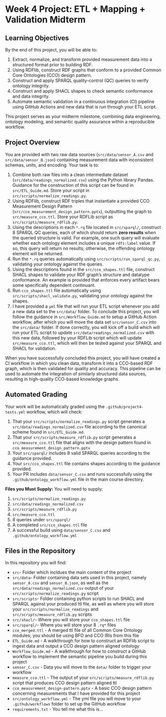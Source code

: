 # Week 4 Project: ETL + Mapping + Validation Midterm

## Learning Objectives

By the end of this project, you will be able to:

1. Extract, normalize, and transform provided measurement data into a structured format prior to building RDF.
2. Using RDFlib, construct RDF graphs that conform to a provided Common Core Ontologies (CCO) design pattern.
3. Construct and apply SPARQL quality-control (QC) queries to verify ontology integrity.
4. Construct and apply SHACL shapes to check semantic conformance and data integrity.
5. Automate semantic validation in a continuous integration (CI) pipeline using GitHub Actions and new data that is run through your ETL script.

This project serves as your midterm milestone, combining data engineering, ontology modeling, and semantic quality assurance within a reproducible workflow.

## Project Overview

You are provided with two raw data sources (`src/data/sensor_A.csv` and `src/data/sensor_B.json`) containing measurement data with inconsistent schemas, units, and encoding. Your task is to:

1. Combine both raw files into a clean intermediate dataset (`src/data/readings_normalized.csv`) using the Python library Pandas. Guidance for the construction of this script can be found in `src/ETL_Guide.md`. Store your script in `src/scripts/normalize_readings.py`. 
2. Using RDFlib, construct RDF triples that instantiate a provided CCO Measurement Design Pattern (`src/cco_measurement_design_pattern.pptx`), outputting the graph to `src/measure_cco.ttl`. Store your RDFLib script as `src/scripts/measure_rdflib.py`.
3. Using the descriptions in each `*.rq` file located in `src/sparql/`, construct 8 SPARQL QC queries, each of which should return **zero results** when the queried structure is valid. For example, one such query will evaluate whether each ontology element includes a unique `rdfs:label` value. If so, this query will return no results; otherwise, the offending ontology element will be returned. 
4. Run the `*.rq` queries automatically using `src/scripts/run_sparql_qc.py`, validating your ontology against the queries.
5. Using the descriptions found in the `src/cco_shapes.ttl` file, construct SHACL shapes to validate your RDF graph’s structure and datatype conformance. An example is provided that enforces every artifact bears some specifically dependent continuant. 
6. Run `cco_shapes.ttl` file automatically using `src/scripts/shacl_validate.py`, validating your ontology against the shapes.
7. I have provided a `yml` file that will run your ETL script whenever you add a new data set to the `src/data/` folder. To conclude this project, you will follow the guidance in `src/Workflow_Guide.md` to setup a GitHub Action workflow, after which you will move the data set `src/sensor_C.csv` into the `src/data/` folder. If done correctly, you will kick off a build which will run your ETL script to update `src/data/readings_normalized.csv` with this new data, followed by your RDFLib script which will update `src/measure_cco.ttl`, which will then be tested against your SPARQL and SHACL for validation. 

When you have successfully concluded this project, you will have created a CI workflow in which you clean data, transform it into a CCO-based RDF graph, which is then validated for quality and accuracy. This pipeline can be used to automate the integration of similarly structured data sources, resulting in high-quality CCO-based knowledge graphs. 

## Automated Grading

Your work will be automatically graded using the `.github/project4-tests.yml` workflow, which will check: 
1. That your `src/scripts/normalize_readings.py` script generates a `src/data/readings_normalized.csv` file according to the canonical scheme found in `src/ETL_Guide.md`.
2. That your `src/scripts/measure_rdflib.py` script generates a `src/measure_cco.ttl` file that aligns with the design pattern found in `cco_measurement_design_pattern.pptx`
3. Your `src/sparql/` includes 8 valid SPARQL queries according to the guidance provided.
4. Your `src/cco_shapes.ttl` file contains shapes according to the guidance provided. 
5. Your PR includes `data/sensor_C.csv` and runs successfully using the `.github/ontology_workflow.yml` file in the main course directory. 

**Files you Must Supply:**
You will need to supply:
1. `src/scripts/normalize_readings.py`
2. `src/data/readings_normalized.csv`
3. `src/scripts/measure_rdflib.py`
4. `src/measure_cco.ttl`
5. 8 queries under `src/sparql/`
6. A completed `src/cco_shapes.ttl` file
7. A successful build using `data/sensor_C.csv` and `.github/ontology_workflow.yml`

## Files in the Repository

In this repository you will find: 
- `src`- Folder which incldues the main content of the project
- `src/data`- Folder containing data sets used in this project, namely `sensor_A.csv` and `sensor_B.json`, as well as the `src/data/readings_normalized.csv` output of your `src/scripts/normalize_readings.py` script
- `src/scripts`- Folder containing python scripts to run SHACL and SPARQL against your produced ttl file, as well as where you will store your `src/scripts/normalize_readings` and `src/scripts/measure_rdflib.py` scripts
- `src/shacl/`- Where you will store your `cco_shapes.ttl` file 
- `src/sparql/`- Where you will store your 8 `.rq*` files 
- `cco_merged.ttl` - A merged ttl file of all Common Core Ontology modules; you should be using BFO and CCO IRIs from this file
- `ETL_Guide.md` - A walkthrough for how to construct an RDFlib script to ingest data and output a CCO design pattern aligned ontology
- `Workflow_Guide.md` - A walkthrough for how to construct a GitHub workflow to implement the semantic pipeline you build during this project
- `sensor_C.csv` - Data you will move to the `data/` folder to trigger your workflow
- `measure_cco.ttl` - The output of your `src/scripts/measure_rdflib.py` script that produces CCO design pattern aligned ttl
- `cco_measurement_design-pattern.pptx` - A basic CCO design pattern concerning measurements that I have provided for this project
- `src/ontology_workflow.yml` - The yml file you will move to your `.github/workflows` folder to set up the GitHub workflow
- `requirements.txt` - You tell me what this is...


